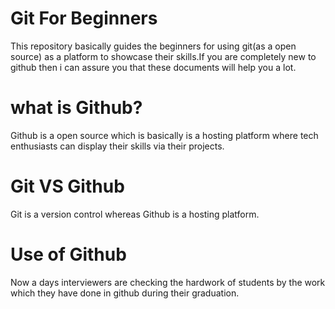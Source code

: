 # Git For Beginners
This repository basically guides the beginners for using git(as a open source) as a platform to showcase their skills.If you are completely new to github then i can assure you that these documents will help you a lot.
# what is Github?
Github is a open source which is basically is a hosting platform where tech enthusiasts can display their skills via their projects.
# Git VS Github
 Git is a version control whereas Github is a hosting platform.
# Use of Github
Now a days interviewers are checking the hardwork of students by the work which they have done in github during their graduation.
